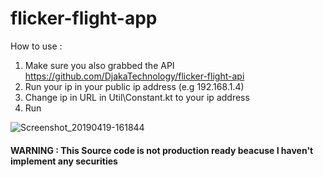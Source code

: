 # flicker-flight-app

How to use :<br>
1. Make sure you also grabbed the API https://github.com/DjakaTechnology/flicker-flight-api<br>
2. Run your ip in your public ip address (e.g 192.168.1.4)<br>
3. Change ip in URL in Util\Constant.kt to your ip address<br>
4. Run<br>

![Screenshot_20190419-161844](https://user-images.githubusercontent.com/19620593/56418778-2c6c8e00-62c2-11e9-89c2-e320b3dfef2e.png)

#### WARNING : This Source code is not production ready beacuse I haven't implement any securities
